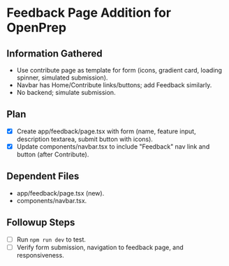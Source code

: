 # Feedback Page Addition for OpenPrep

## Information Gathered
- Use contribute page as template for form (icons, gradient card, loading spinner, simulated submission).
- Navbar has Home/Contribute links/buttons; add Feedback similarly.
- No backend; simulate submission.

## Plan
- [x] Create app/feedback/page.tsx with form (name, feature input, description textarea, submit button with icons).
- [x] Update components/navbar.tsx to include "Feedback" nav link and button (after Contribute).

## Dependent Files
- app/feedback/page.tsx (new).
- components/navbar.tsx.

## Followup Steps
- [ ] Run `npm run dev` to test.
- [ ] Verify form submission, navigation to feedback page, and responsiveness.
